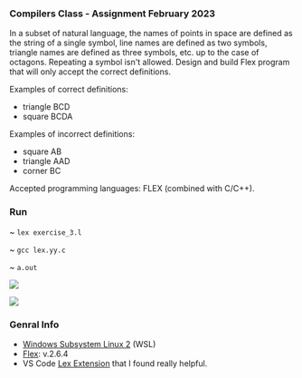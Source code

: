 ### Compilers Class - Assignment February 2023

In a subset of natural language, the names of points in space are defined as the string of a single symbol, line names are defined as two symbols, triangle names are defined as three symbols, etc. up to the case of octagons. Repeating a symbol isn't allowed. Design and build Flex program that will only accept the correct definitions. 

Examples of correct definitions:
* triangle BCD
* square BCDA

Examples of incorrect definitions: 
* square AB
* triangle AAD
* corner BC

Accepted programming languages: FLEX (combined with C/C++).

### Run
 ~ ```lex exercise_3.l```
 
 ~ ```gcc lex.yy.c```
 
 ~ ```a.out```
 
 ![](https://github.com/vagman/compilers-class-2023/blob/main/output/example1.png)
 
 ![](https://github.com/vagman/compilers-class-2023/blob/main/output/example2.png)
 
 ### Genral Info
* [Windows Subsystem Linux 2](https://learn.microsoft.com/en-us/windows/wsl/install) (WSL)
* [Flex](https://askubuntu.com/questions/164293/how-to-install-flex): v.2.6.4
* VS Code [Lex Extension](https://marketplace.visualstudio.com/items?itemName=luniclynx.lex) that I found really helpful.

